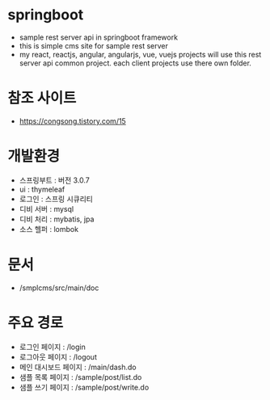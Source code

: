 # springboot
- sample rest server api in springboot framework
- this is simple cms site for sample rest server
- my react, reactjs, angular, angularjs, vue, vuejs projects will use this rest server api common project.
  each client projects use there own folder.

# 참조 사이트
- https://congsong.tistory.com/15

# 개발환경
- 스프링부트 : 버전 3.0.7
- ui : thymeleaf
- 로그인 : 스프링 시큐리티
- 디비 서버 : mysql
- 디비 처리 : mybatis, jpa
- 소스 헬퍼 : lombok

# 문서
- /smplcms/src/main/doc

# 주요 경로
- 로그인 페이지 : /login
- 로그아웃 페이지 : /logout
- 메인 대시보드 페이지 : /main/dash.do
- 샘플 목록 페이지 : /sample/post/list.do
- 샘플 쓰기 페이지 : /sample/post/write.do
